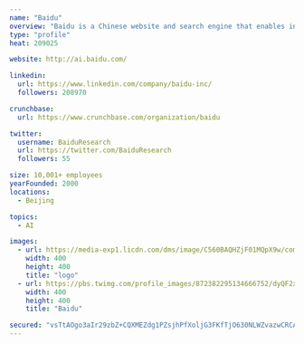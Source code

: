 ```yaml
---
name: "Baidu"
overview: "Baidu is a Chinese website and search engine that enables individuals to obtain information and find what they need."
type: "profile"
heat: 209025

website: http://ai.baidu.com/

linkedin:
  url: https://www.linkedin.com/company/baidu-inc/
  followers: 208970

crunchbase:
  url: https://www.crunchbase.com/organization/baidu

twitter:
  username: BaiduResearch
  url: https://twitter.com/BaiduResearch
  followers: 55

size: 10,001+ employees
yearFounded: 2000
locations:
  - Beijing

topics:
  - AI

images:
  - url: https://media-exp1.licdn.com/dms/image/C560BAQHZjF01MQpX9w/company-logo_200_200/0?e=1587600000&v=beta&t=_yBsr6TuN0BCn2lJXIapM3qotYwkLcjyMn-9G7KGNhk
    width: 400
    height: 400
    title: "logo"
  - url: https://pbs.twimg.com/profile_images/872382295134666752/dyQF2x9K_400x400.jpg
    width: 400
    height: 400
    title: "Baidu"

secured: "vsTtAOgo3aIr29zbZ+CQXMEZdg1PZsjhPfXoljG3FKfTjO630NLWZvazwCRCA4xAF8QX2w/LnrtL0/Y0PtA63WiLfTQJEkpHkGKIjOGj5ARYcDg0WGw2pCjr7+ZCKE9CbfVBbqZjiB6ubupmif81fjdbvvDoMR4yNZU/7dvu1xcDQmGq30SH4nqGnNFFu7C2MuOH3uYLGSvD7OJEwilRzebfSK9yJng6sG55YOftB8n9eT+z6ukc3j6IWFYzhaByWeGH8JOFZFikdFsch3n7QKEd4DZ4/0671yhWdKXa3wm21LJW4xMkhhmlm/IrpIfj;YCL0gxgtnnKJO2lswxA+PQ=="
---
```



